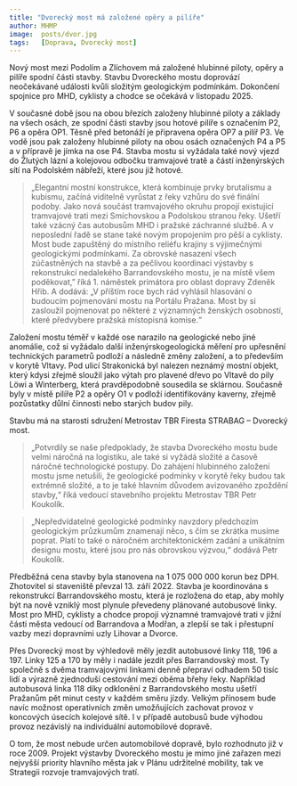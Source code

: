 ```yaml
---
title: "Dvorecký most má založené opěry a pilíře"
author: MHMP
image:  posts/dvor.jpg
tags:   [Doprava, Dvorecký most]
---
```


Nový most mezi Podolím a Zlíchovem má založené hlubinné piloty, opěry a pilíře spodní části stavby. Stavbu Dvoreckého mostu doprovází neočekávané události kvůli složitým geologickým podmínkám. Dokončení spojnice pro MHD, cyklisty a chodce se očekává v listopadu 2025.

V současné době jsou na obou březích založeny hlubinné piloty a základy na všech osách, ze spodní části stavby jsou hotové pilíře s označením P2, P6 a opěra OP1. Těsně před betonáží je připravena opěra OP7 a pilíř P3. Ve vodě jsou pak založeny hlubinné piloty na obou osách označených P4 a P5 a v přípravě je jímka na ose P4. Stavba mostu si vyžádala také nový vjezd do Žlutých lázní a kolejovou odbočku tramvajové tratě a částí inženýrských sítí na Podolském nábřeží, které jsou již hotové.

> „Elegantní mostní konstrukce, která kombinuje prvky brutalismu a kubismu, začíná viditelně vyrůstat z řeky vzhůru do své finální podoby. Jako nová součást tramvajového okruhu propojí existující tramvajové trati mezi Smíchovskou a Podolskou stranou řeky. Ušetří také vzácný čas autobusům MHD i pražské záchranné službě. A v neposlední řadě se stane také novým propojením pro pěší a cyklisty. Most bude zapuštěný do místního reliéfu krajiny s výjimečnými geologickými podmínkami. Za obrovské nasazení všech zúčastněných na stavbě a za pečlivou koordinaci výstavby s rekonstrukcí nedalekého Barrandovského mostu, je na místě všem poděkovat,” říká 1. náměstek primátora pro oblast dopravy Zdeněk Hřib. A dodává: „V příštím roce bych rád vyhlásil hlasování o budoucím pojmenování mostu na Portálu Pražana. Most by si zasloužil pojmenovat po některé z významných ženských osobností, které předvybere pražská místopisná komise.“

Založení mostu téměř v každé ose narazilo na geologické nebo jiné anomálie, což si vyžádalo další inženýrskogeologická měření pro upřesnění technických parametrů podloží a následně změny založení, a to především v korytě Vltavy. Pod ulicí Strakonická byl nalezen neznámý mostní objekt, který kdysi zřejmě sloužil jako výtah pro plavené dřevo po Vltavě do pily Löwi a Winterberg, která pravděpodobně sousedila se sklárnou. Současně byly v místě pilíře P2 a opěry O1 v podloží identifikovány kaverny, zřejmě pozůstatky důlní činnosti nebo starých budov pily.

Stavbu má na starosti sdružení Metrostav TBR Firesta STRABAG – Dvorecký most. 

> „Potvrdily se naše předpoklady, že stavba Dvoreckého mostu bude velmi náročná na logistiku, ale také si vyžádá složité a časově náročné technologické postupy. Do zahájení hlubinného založení mostu jsme netušili, že geologické podmínky v korytě řeky budou tak extrémně složité, a to je také hlavním důvodem avizovaného zpoždění stavby,“ říká vedoucí stavebního projektu Metrostav TBR Petr Koukolík. 


> „Nepředvídatelné geologické podmínky navzdory předchozím geologickým průzkumům znamenají něco, s čím se zkrátka musíme poprat. Platí to také o náročném architektonickém zadání a unikátním designu mostu, které jsou pro nás obrovskou výzvou,“ dodává Petr Koukolík.
 
Předběžná cena stavby byla stanovena na 1 075 000 000 korun bez DPH. Zhotovitel si staveniště převzal 13. září 2022. Stavba je koordinována s rekonstrukcí Barrandovského mostu, která je rozložena do etap, aby mohly být na nově vzniklý most plynule převedeny plánované autobusové linky. Most pro MHD, cyklisty a chodce propojí významné tramvajové trati v jižní části města vedoucí od Barrandova a Modřan, a zlepší se tak i přestupní vazby mezi dopravními uzly Lihovar a Dvorce.

Přes Dvorecký most by výhledově měly jezdit autobusové linky 118, 196 a 197. Linky 125 a 170 by měly i nadále jezdit přes Barrandovský most. Ty společně s dvěma tramvajovými linkami denně přepraví odhadem 50 tisíc lidí a výrazně zjednoduší cestování mezi oběma břehy řeky. Například autobusová linka 118 díky odklonění z Barrandovského mostu ušetří Pražanům pět minut cesty v každém směru jízdy. Velkým přínosem bude navíc možnost operativních změn umožňujících zachovat provoz v koncových úsecích kolejové sítě. I v případě autobusů bude výhodou provoz nezávislý na individuální automobilové dopravě.

O tom, že most nebude určen automobilové dopravě, bylo rozhodnuto již v roce 2009. Projekt výstavby Dvoreckého mostu je mimo jiné zařazen mezi nejvyšší priority hlavního města jak v Plánu udržitelné mobility, tak ve Strategii rozvoje tramvajových tratí.
